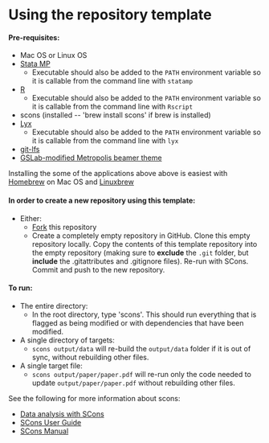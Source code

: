 Using the repository template
=============================



#### Pre-requisites:
 - Mac OS or Linux OS
 - [Stata MP](http://www.stata.com/statamp/)
    - Executable should also be added to the `PATH` environment variable so it is callable from the command line with `statamp`
 - [R](https://www.r-project.org/)
    - Executable should also be added to the `PATH` environment variable so it is callable from the command line with `Rscript`
 - scons (installed -- 'brew install scons' if brew is installed)
 - [Lyx](https://www.lyx.org/)
    - Executable should also be added to the `PATH` environment variable so it is callable from the command line with `lyx`
 - [git-lfs](https://git-lfs.github.com/)
 - [GSLab-modified Metropolis beamer theme](https://github.com/gslab-econ/gslab_latex)

 Installing the some of the applications above above is easiest with [Homebrew](http://brew.sh/) on Mac OS and [Linuxbrew](http://linuxbrew.sh/)

#### In order to create a new repository using this template:

 - Either:
    - [Fork](https://help.github.com/articles/fork-a-repo/) this repository
    - Create a completely empty repository in GitHub. Clone this empty repository locally. Copy the contents of this template repository into the empty repository (making sure to __exclude__ the `.git` folder, but __include__ the .gitattributes and .gitignore files). Re-run with SCons. Commit and push to the new repository.

#### To run:
 - The entire directory:
    - In the root directory, type 'scons'. This should run everything that is flagged as being modified or with dependencies that have been modified.
 - A single directory of targets:
    - `scons output/data` will re-build the `output/data` folder if it is out of sync, without rebuilding other files.
 - A single target file:
    - `scons output/paper/paper.pdf` will re-run only the code needed to update `output/paper/paper.pdf` without rebuilding other files.


See the following for more information about scons:
  *  [Data analysis with SCons](http://zacharytessler.com/2015/03/05/data-workflows-with-scons/)
  *  [SCons User Guide](http://scons.org/doc/production/PDF/scons-user.pdf)
  *  [SCons Manual](http://scons.org/doc/production/PDF/scons-man.pdf)
